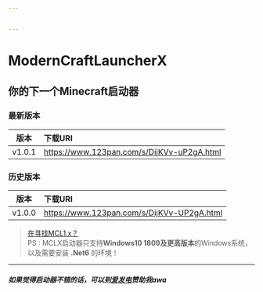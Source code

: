 ```yaml
---


---
```


<h1 id="moderncraftlauncherx"><span class="prefix"></span><span class="content">ModernCraftLauncherX</span><span class="suffix"></span></h1>
<h2 id="你的下一个minecraft启动器"><span class="prefix"></span><span class="content">你的下一个Minecraft启动器</span><span class="suffix"></span></h2>
<h3 id="最新版本"><span class="prefix"></span><span class="content">最新版本</span><span class="suffix"></span></h3>

<table>
<thead>
<tr>
<th align="center">版本</th>
<th align="left">下载URI</th>
</tr>
</thead>
<tbody>
<tr>
<td align="center">v1.0.1</td>
<td align="left"><a href="https://www.123pan.com/s/DijKVv-uP2gA.html">https://www.123pan.com/s/DijKVv-uP2gA.html</a></td>
</tr>
</tbody>
</table><h3 id="历史版本"><span class="prefix"></span><span class="content">历史版本</span><span class="suffix"></span></h3>

<table>
<thead>
<tr>
<th align="center">版本</th>
<th align="left">下载URI</th>
</tr>
</thead>
<tbody>
<tr>
<td align="center">v1.0.0</td>
<td align="left"><a href="https://www.123pan.com/s/DijKVv-UP2gA.html">https://www.123pan.com/s/DijKVv-UP2gA.html</a></td>
</tr>
</tbody>
</table><blockquote>
<p><a href="https://akchiji888.github.io/mcl1">在寻找MCL1.x？</a><br>
PS : MCLX启动器只支持<strong>Windows10 1809及更高版本</strong>的Windows系统，以及需要安装 <strong>.Net6</strong> 的环境！</p>
</blockquote>
<hr>
<h5 id="如果觉得启动器不错的话，可以到爱发电赞助我awa"><span class="prefix"></span><span class="content">如果觉得启动器不错的话，可以到<a href="https://afdian.net/a/mcl888">爱发电</a>赞助我awa</span><span class="suffix"></span></h5>


